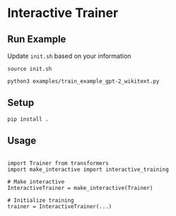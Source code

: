# Interactive Trainer
 
## Run Example

Update `init.sh` based on your information

```
source init.sh

python3 examples/train_example_gpt-2_wikitext.py
```


## Setup

```
pip install .
```


## Usage 


```

import Trainer from transformers 
import make_interactive import interactive_training 

# Make interactive
InteractiveTrainer = make_interactive(Trainer)

# Initialize training
trainer = InteractiveTrainer(...)

```






